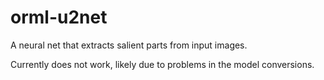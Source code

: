 # orml-u2net

A neural net that extracts salient parts from input images.

Currently does not work, likely due to problems in the model conversions.